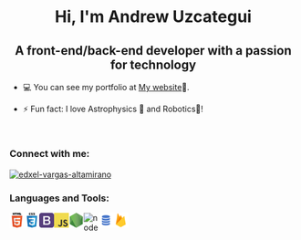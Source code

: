 <h1 align="center">Hi, I'm Andrew Uzcategui</h1>

<h2 align="center">A front-end/back-end developer with a passion for technology</h2>


- 💻 You can see my portfolio at [My website](https://andrew-developer.web.app/inicio)👀.

- ⚡ Fun fact: I love Astrophysics 🌠 and Robotics🤖!

<br />

<h3 align="left">Connect with me:</h3>
<p align="left">
<a href="https://linkedin.com/in/edxel-vargas-altamirano" target="blank"><img align="center" src="https://raw.githubusercontent.com/rahuldkjain/github-profile-readme-generator/master/src/images/icons/Social/linked-in-alt.svg" alt="edxel-vargas-altamirano" height="30" width="40" /></a>
</p>

<h3 align="left">Languages and Tools:</h3>

<img align="left" alt="HTML5" width="26px" src="https://raw.githubusercontent.com/github/explore/80688e429a7d4ef2fca1e82350fe8e3517d3494d/topics/html/html.png" />
<img align="left" alt="CSS3" width="26px" src="https://raw.githubusercontent.com/github/explore/80688e429a7d4ef2fca1e82350fe8e3517d3494d/topics/css/css.png" />
<img align="left" alt="CSS3" width="26px" src="https://raw.githubusercontent.com/github/explore/80688e429a7d4ef2fca1e82350fe8e3517d3494d/topics/bootstrap/bootstrap.png" />
<img align="left" alt="node" width="26px" src="https://raw.githubusercontent.com/github/explore/80688e429a7d4ef2fca1e82350fe8e3517d3494d/topics/javascript/javascript.png" />

<img align="left" alt="node" width="26px" src="https://raw.githubusercontent.com/github/explore/80688e429a7d4ef2fca1e82350fe8e3517d3494d/topics/nodejs/nodejs.png" />
<img align="left" alt="node" width="26px" src="https://avatars.githubusercontent.com/u/139426?s=200&v=4" />

<img align="left" alt="node" width="26px" src="https://raw.githubusercontent.com/github/explore/80688e429a7d4ef2fca1e82350fe8e3517d3494d/topics/sql/sql.png" />

<img align="left" alt="node" width="26px" src="https://raw.githubusercontent.com/github/explore/80688e429a7d4ef2fca1e82350fe8e3517d3494d/topics/firebase/firebase.png" />




